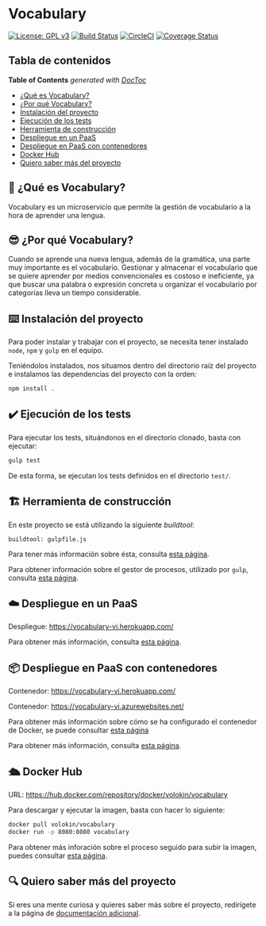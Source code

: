# Vocabulary

[![License: GPL v3](https://img.shields.io/badge/License-GPLv3-blue.svg)](https://www.gnu.org/licenses/gpl-3.0)
[![Build Status](https://travis-ci.org/Vol0kin/Vocabulary.svg?branch=master)](https://travis-ci.org/Vol0kin/Vocabulary)
[![CircleCI](https://circleci.com/gh/Vol0kin/Vocabulary.svg?style=svg)](https://circleci.com/gh/Vol0kin/Vocabulary)
[![Coverage Status](https://coveralls.io/repos/github/Vol0kin/Vocabulary/badge.svg?branch=master)](https://coveralls.io/github/Vol0kin/Vocabulary?branch=master)

## Tabla de contenidos

<!-- START doctoc generated TOC please keep comment here to allow auto update -->
<!-- DON'T EDIT THIS SECTION, INSTEAD RE-RUN doctoc TO UPDATE -->
**Table of Contents**  *generated with [DocToc](https://github.com/thlorenz/doctoc)*

- [¿Qué es Vocabulary?](#thinking-%C2%BFqu%C3%A9-es-vocabulary)
- [¿Por qué Vocabulary?](#sunglasses-%C2%BFpor-qu%C3%A9-vocabulary)
- [Instalación del proyecto](#keyboard-instalaci%C3%B3n-del-proyecto)
- [Ejecución de los tests](#heavy_check_mark-ejecuci%C3%B3n-de-los-tests)
- [Herramienta de construcción](#building_construction-herramienta-de-construcci%C3%B3n)
- [Despliegue en un PaaS](#cloud-despliegue-en-un-paas)
- [Despliegue en PaaS con contenedores](#package-despliegue-en-paas-con-contenedores)
- [Docker Hub](#passenger_ship-docker-hub)
- [Quiero saber más del proyecto](#mag-quiero-saber-m%C3%A1s-del-proyecto)

<!-- END doctoc generated TOC please keep comment here to allow auto update -->

## :thinking: ¿Qué es Vocabulary?

Vocabulary es un microservicio que permite la gestión de vocabulario
a la hora de aprender una lengua.

## :sunglasses: ¿Por qué Vocabulary?

Cuando se aprende una nueva lengua, además de la gramática, una parte muy importante
es el vocabulario. Gestionar y almacenar el vocabulario que se quiere aprender por medios
convencionales es costoso e ineficiente, ya que buscar una palabra o expresión concreta u
organizar el vocabulario por categorías lleva un tiempo considerable.

## :keyboard: Instalación del proyecto

Para poder instalar y trabajar con el proyecto, se necesita tener instalado `node`, `npm` y `gulp`
en el equipo.

Teniéndolos instalados, nos situamos dentro del directorio raíz del proyecto e instalamos las dependencias
del proyecto con la orden:

```bash
npm install .
```

## :heavy_check_mark: Ejecución de los tests

Para ejecutar los tests, situándonos en el directorio clonado, basta con ejecutar:

```bash
gulp test
```

De esta forma, se ejecutan los tests definidos en el directorio `test/`.

## :building_construction: Herramienta de construcción

En este proyecto se está utilizando la siguiente _buildtool_:

```
buildtool: gulpfile.js
```

Para tener más información sobre ésta, consulta
[esta página](https://vol0kin.github.io/Vocabulary/buildtool).

Para obtener información sobre el gestor de procesos, utilizado
por `gulp`, consulta [esta página](https://vol0kin.github.io/Vocabulary/pm2-gestor-procesos).

## :cloud: Despliegue en un PaaS

Despliegue: https://vocabulary-vi.herokuapp.com/

Para obtener más información, consulta [esta página](https://vol0kin.github.io/Vocabulary/despliegue).

## :package: Despliegue en PaaS con contenedores

Contenedor: https://vocabulary-vi.herokuapp.com/

Contenedor: https://vocabulary-vi.azurewebsites.net/

Para obtener más información sobre cómo se ha configurado el contenedor
de Docker, se puede consultar [esta página](https://vol0kin.github.io/Vocabulary/docker)

Para obtener más información, consulta [esta página]().

## :passenger_ship: Docker Hub

URL: https://hub.docker.com/repository/docker/volokin/vocabulary

Para descargar y ejecutar la imagen, basta con hacer lo siguiente:

```bash
docker pull volokin/vocabulary
docker run -p 8080:8080 vocabulary
```

Para obtener más inforación sobre el proceso seguido para subir la imagen,
puedes consultar [esta página]().

## :mag: Quiero saber más del proyecto

Si eres una mente curiosa y quieres saber más sobre el proyecto,
redirígete a la página de [documentación adicional](https://vol0kin.github.io/Vocabulary/).
